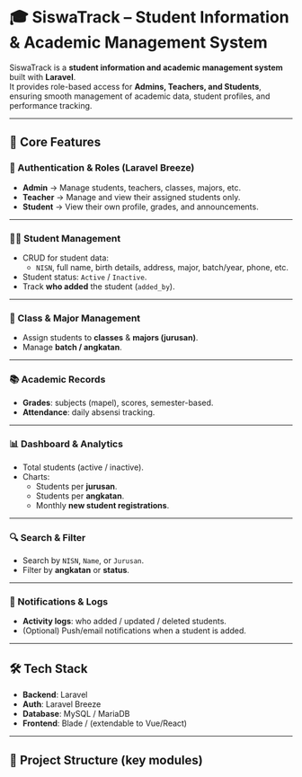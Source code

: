 # 🎓 SiswaTrack – Student Information & Academic Management System

SiswaTrack is a **student information and academic management system** built with **Laravel**.  
It provides role-based access for **Admins, Teachers, and Students**, ensuring smooth management of academic data, student profiles, and performance tracking.  

---

## 🚀 Core Features

### 🔐 Authentication & Roles (Laravel Breeze)
- **Admin** → Manage students, teachers, classes, majors, etc.  
- **Teacher** → Manage and view their assigned students only.  
- **Student** → View their own profile, grades, and announcements.  

---

### 🧑‍🎓 Student Management
- CRUD for student data:  
  - `NISN`, full name, birth details, address, major, batch/year, phone, etc.  
- Student status: `Active` / `Inactive`.  
- Track **who added** the student (`added_by`).  

---

### 🏫 Class & Major Management
- Assign students to **classes** & **majors (jurusan)**.  
- Manage **batch / angkatan**.  

---

### 📚 Academic Records
- **Grades**: subjects (mapel), scores, semester-based.  
- **Attendance**: daily absensi tracking.  

---

### 📊 Dashboard & Analytics
- Total students (active / inactive).  
- Charts:
  - Students per **jurusan**.  
  - Students per **angkatan**.  
  - Monthly **new student registrations**.  

---

### 🔍 Search & Filter
- Search by `NISN`, `Name`, or `Jurusan`.  
- Filter by **angkatan** or **status**.  

---

### 🔔 Notifications & Logs
- **Activity logs**: who added / updated / deleted students.  
- (Optional) Push/email notifications when a student is added.  

---

## 🛠️ Tech Stack
- **Backend**: Laravel  
- **Auth**: Laravel Breeze  
- **Database**: MySQL / MariaDB  
- **Frontend**: Blade / (extendable to Vue/React)  

---

## 📂 Project Structure (key modules)
